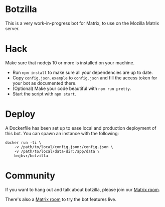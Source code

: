 Botzilla
===

This is a very work-in-progress bot for Matrix, to use on the Mozilla Matrix
server.

Hack
===

Make sure that nodejs 10 or more is installed on your machine.

- Run `npm install` to make sure all your dependencies are up to date.
- Copy `config.json.example` to `config.json` and fill the access token for
  your bot as documented there.
- (Optional) Make your code beautiful with `npm run pretty`.
- Start the script with `npm start`.

Deploy
===

A Dockerfile has been set up to ease local and production deployment of this
bot. You can spawn an instance with the following:

    docker run -ti \
        -v /path/to/local/config.json:/config.json \
        -v /path/to/local/data-dir:/app/data \
        bnjbvr/botzilla

Community
===

If you want to hang out and talk about botzilla, please join our [Matrix
room](https://matrix.to/#/#botzilla:delire.party).

There's also a [Matrix room](https://matrix.to/#/#botzilla-tests:delire.party)
to try the bot features live.
